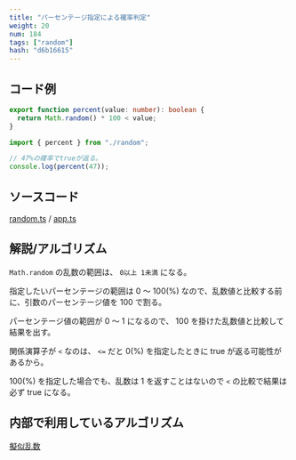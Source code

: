 ```yaml
---
title: "パーセンテージ指定による確率判定"
weight: 20
num: 184
tags: ["random"]
hash: "d6b16615"
---
```


## コード例

```typescript
export function percent(value: number): boolean {
  return Math.random() * 100 < value;
}
```

```typescript
import { percent } from "./random";

// 47%の確率でtrueが返る。
console.log(percent(47));
```

## ソースコード

[random.ts](./static/code/d6b16615/random.ts) / [app.ts](./static/code/d6b16615/app.ts)

## 解説/アルゴリズム

`Math.random` の乱数の範囲は、 `0以上 1未満` になる。

指定したいパーセンテージの範囲は 0 ～ 100(%) なので、乱数値と比較する前に、引数のパーセンテージ値を 100 で割る。

パーセンテージ値の範囲が 0 ～ 1 になるので、 100 を掛けた乱数値と比較して結果を出す。

関係演算子が `<` なのは、 `<=` だと 0(%) を指定したときに true が返る可能性があるから。

100(%) を指定した場合でも、乱数は 1 を返すことはないので `<` の比較で結果は必ず true になる。

## 内部で利用しているアルゴリズム

[擬似乱数](/e14deb99)
